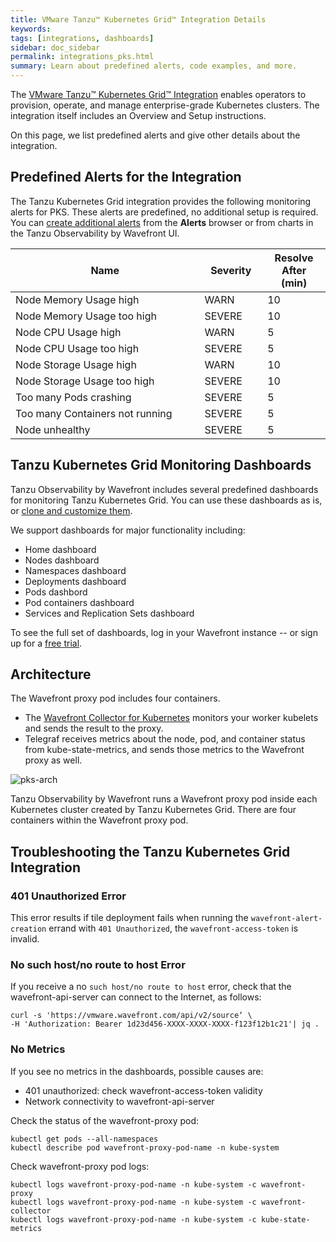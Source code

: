 ```yaml
---
title: VMware Tanzu™ Kubernetes Grid™ Integration Details
keywords:
tags: [integrations, dashboards]
sidebar: doc_sidebar
permalink: integrations_pks.html
summary: Learn about predefined alerts, code examples, and more.
---
```

The [VMware Tanzu™ Kubernetes Grid™ Integration](tkgi.html) enables operators to provision, operate, and manage enterprise-grade Kubernetes clusters. The integration itself includes an Overview and Setup instructions.

On this page, we list predefined alerts and give other details about the integration.

## Predefined Alerts for the Integration

The Tanzu Kubernetes Grid integration provides the following monitoring alerts for PKS. These alerts are predefined, no additional setup is required. You can [create additional alerts](alerts.html#creating-an-alert) from the **Alerts** browser or from charts in the Tanzu Observability by Wavefront UI.

<table>
<tbody>
<thead>
<tr><th width="60%">Name</th><th width="20%">Severity</th><th width="20%">Resolve After (min)</th></tr>
</thead>
<tr>
<td>Node Memory Usage high</td>
<td>WARN</td>
<td>10</td></tr>
<tr>
<td>Node Memory Usage too high</td>
<td>SEVERE</td>
<td>10</td></tr>
<tr>
<td>Node CPU Usage high</td>
<td>WARN</td>
<td>5</td></tr>
<tr>
<td>Node CPU Usage too high</td>
<td>SEVERE</td>
<td>5</td></tr>
<tr>
<td>Node Storage Usage high</td>
<td>WARN</td>
<td>10</td></tr>
<tr>
<td>Node Storage Usage too high</td>
<td>SEVERE</td>
<td>10</td></tr>
<tr>
<td>Too many Pods crashing</td>
<td>SEVERE</td>
<td>5</td></tr>
<tr>
<td>Too many Containers not running</td>
<td>SEVERE</td>
<td>5</td></tr>
<tr>
<td>Node unhealthy</td>
<td>SEVERE</td>
<td>5</td></tr>
</tbody>
</table>


## Tanzu Kubernetes Grid Monitoring Dashboards

Tanzu Observability by Wavefront includes several predefined dashboards for monitoring Tanzu Kubernetes Grid. You can use these dashboards as is, or [clone and customize them](ui_dashboards.html).

We support dashboards for major functionality including:
* Home dashboard
* Nodes dashboard
* Namespaces dashboard
* Deployments dashboard
* Pods dashbord
* Pod containers dashboard
* Services and Replication Sets dashboard

To see the full set of dashboards, log in your Wavefront instance -- or sign up for a [free trial](https://tanzu.vmware.com/observability).


## Architecture

The Wavefront proxy pod includes four containers.
* The [Wavefront Collector for Kubernetes](https://github.com/wavefrontHQ/wavefront-kubernetes-collector)  monitors your worker kubelets and sends the result to the proxy.
* Telegraf receives metrics about the node, pod, and container status from kube-state-metrics, and sends those metrics to the Wavefront proxy as well.

![pks-arch](images/pks-architecture-rev.png)

Tanzu Observability by Wavefront runs a Wavefront proxy pod inside each Kubernetes cluster created by Tanzu Kubernetes Grid. There are four containers within the Wavefront proxy pod.


## Troubleshooting the Tanzu Kubernetes Grid Integration

### 401 Unauthorized Error

This error results if tile deployment fails when running the `wavefront-alert-creation` errand with `401 Unauthorized`, the `wavefront-access-token` is invalid.

### No such host/no route to host Error

If you receive a no `such host/no route to host` error, check that the wavefront-api-server can connect to the Internet, as follows:

```
curl -s 'https://vmware.wavefront.com/api/v2/source‘ \
-H 'Authorization: Bearer 1d23d456-XXXX-XXXX-XXXX-f123f12b1c21'| jq .
```
### No Metrics

If you see  no metrics in the dashboards, possible causes are:
- 401 unauthorized: check wavefront-access-token validity
- Network connectivity to wavefront-api-server

Check the status of the wavefront-proxy pod:
```
kubectl get pods --all-namespaces
kubectl describe pod wavefront-proxy-pod-name -n kube-system
```

Check wavefront-proxy pod logs:
```
kubectl logs wavefront-proxy-pod-name -n kube-system -c wavefront-proxy
kubectl logs wavefront-proxy-pod-name -n kube-system -c wavefront-collector
kubectl logs wavefront-proxy-pod-name -n kube-system -c kube-state-metrics
```
